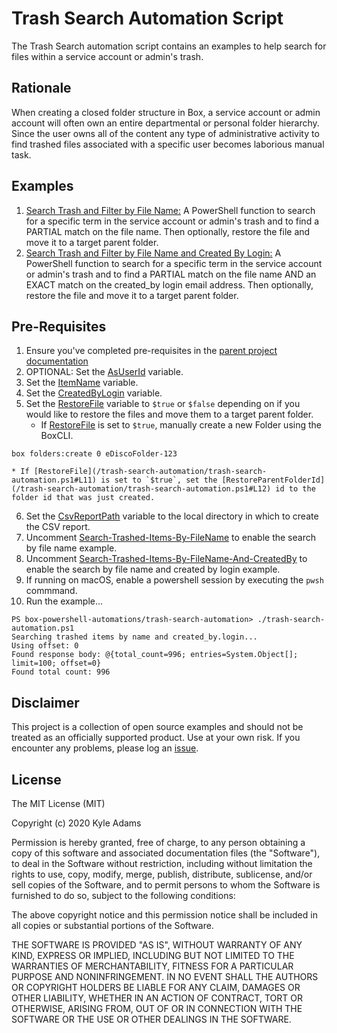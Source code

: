 # Trash Search Automation Script
The Trash Search automation script contains an examples to help search for files within a service account or admin's trash.

## Rationale
When creating a closed folder structure in Box, a service account or admin account will often own an entire departmental or personal folder hierarchy. Since the user owns all of the content any type of administrative activity to find trashed files associated with a specific user becomes laborious manual task.

## Examples
1. [Search Trash and Filter by File Name:](/trash-search-automation/trash-search-automation.ps1#L32) A PowerShell function to search for a specific term in the service account or admin's trash and to find a PARTIAL match on the file name. Then optionally, restore the file and move it to a target parent folder.
2. [Search Trash and Filter by File Name and Created By Login:](/trash-search-automation/trash-search-automation.ps1#L102) A PowerShell function to search for a specific term in the service account or admin's trash and to find a PARTIAL match on the file name AND an EXACT match on the created_by login email address. Then optionally, restore the file and move it to a target parent folder.

## Pre-Requisites
1. Ensure you've completed pre-requisites in the [parent project documentation](../README.md)
2. OPTIONAL: Set the [AsUserId](/trash-search-automation/trash-search-automation.ps1#L2) variable.
3. Set the [ItemName](/trash-search-automation/trash-search-automation.ps1#L5) variable.
4. Set the [CreatedByLogin](/trash-search-automation/trash-search-automation.ps1#L8) variable.
5. Set the [RestoreFile](/trash-search-automation/trash-search-automation.ps1#L11) variable to `$true` or `$false` depending on if you would like to restore the files and move them to a target parent folder.
    * If [RestoreFile](/trash-search-automation/trash-search-automation.ps1#L11) is set to `$true`, manually create a new Folder using the BoxCLI.

```
box folders:create 0 eDiscoFolder-123

```

    * If [RestoreFile](/trash-search-automation/trash-search-automation.ps1#L11) is set to `$true`, set the [RestoreParentFolderId](/trash-search-automation/trash-search-automation.ps1#L12) id to the folder id that was just created.

6. Set the [CsvReportPath](/trash-search-automation/trash-search-automation.ps1#L15) variable to the local directory in which to create the CSV report.
7. Uncomment [Search-Trashed-Items-By-FileName](/trash-search-automation/trash-search-automation.ps1#L24) to enable the search by file name example.
8. Uncomment [Search-Trashed-Items-By-FileName-And-CreatedBy](/trash-search-automation/trash-search-automation.ps1#L29) to enable the search by file name and created by login example.
9. If running on macOS, enable a powershell session by executing the `pwsh` commmand.
10. Run the example...
```
PS box-powershell-automations/trash-search-automation> ./trash-search-automation.ps1                       
Searching trashed items by name and created_by.login...
Using offset: 0
Found response body: @{total_count=996; entries=System.Object[]; limit=100; offset=0}
Found total count: 996
```

## Disclaimer
This project is a collection of open source examples and should not be treated as an officially supported product. Use at your own risk. If you encounter any problems, please log an [issue](https://github.com/kylefernandadams/box-automations/issues).

## License

The MIT License (MIT)

Copyright (c) 2020 Kyle Adams

Permission is hereby granted, free of charge, to any person obtaining a copy of this software and associated documentation files (the "Software"), to deal in the Software without restriction, including without limitation the rights to use, copy, modify, merge, publish, distribute, sublicense, and/or sell copies of the Software, and to permit persons to whom the Software is furnished to do so, subject to the following conditions:

The above copyright notice and this permission notice shall be included in all copies or substantial portions of the Software.

THE SOFTWARE IS PROVIDED "AS IS", WITHOUT WARRANTY OF ANY KIND, EXPRESS OR IMPLIED, INCLUDING BUT NOT LIMITED TO THE WARRANTIES OF MERCHANTABILITY, FITNESS FOR A PARTICULAR PURPOSE AND NONINFRINGEMENT. IN NO EVENT SHALL THE AUTHORS OR COPYRIGHT HOLDERS BE LIABLE FOR ANY CLAIM, DAMAGES OR OTHER LIABILITY, WHETHER IN AN ACTION OF CONTRACT, TORT OR OTHERWISE, ARISING FROM, OUT OF OR IN CONNECTION WITH THE SOFTWARE OR THE USE OR OTHER DEALINGS IN THE SOFTWARE.
